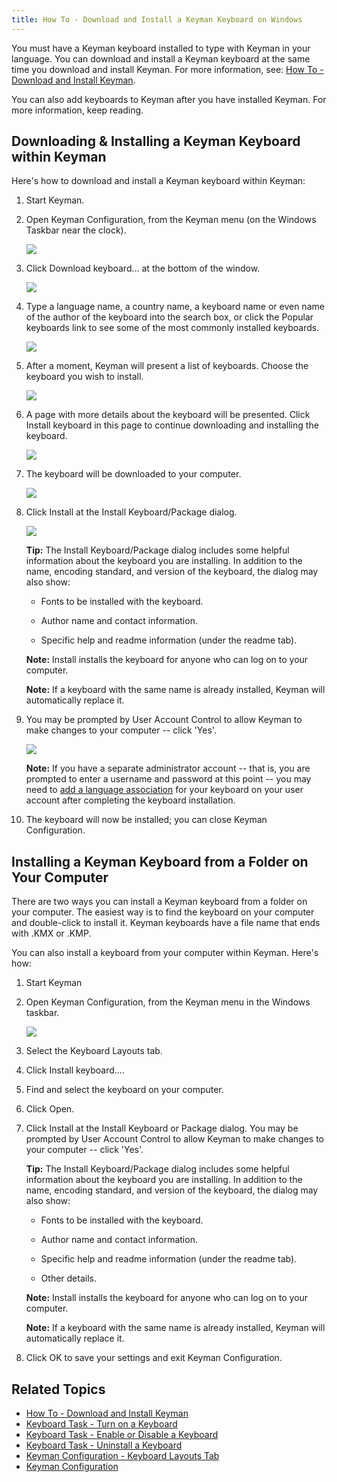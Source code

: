 ```yaml
---
title: How To - Download and Install a Keyman Keyboard on Windows
---
```


You must have a Keyman keyboard installed to type with Keyman in your
language. You can download and install a Keyman keyboard at the same
time you download and install Keyman. For more information, see:
[How To - Download and Install Keyman](download-and-install-keyman).

You can also add keyboards to Keyman after you have installed Keyman.
For more information, keep reading.

## Downloading & Installing a Keyman Keyboard within Keyman

Here's how to download and install a Keyman keyboard within Keyman:

1.  Start Keyman.

2.  Open Keyman Configuration, from the Keyman menu (on the Windows
    Taskbar near the clock).

    ![](../desktop_images/start_tray.png)

3.  Click Download keyboard… at the bottom of the window.

    ![](../desktop_images/download-keyboard-step0.png)

4.  Type a language name, a country name, a keyboard name or even name of
    the author of the keyboard into the search box, or click the Popular
    keyboards link to see some of the most commonly installed keyboards.

    ![](../desktop_images/download-keyboard-step1.png)

5.  After a moment, Keyman will present a list of keyboards. Choose the
    keyboard you wish to install.

    ![](../desktop_images/download-keyboard-step2.png)

6.  A page with more details about the keyboard will be presented.
    Click Install keyboard in this page to continue downloading and
    installing the keyboard.

    ![](../desktop_images/download-keyboard-step3.png)

7.  The keyboard will be downloaded to your computer.

    ![](../desktop_images/download-keyboard-step4.png)

8.  Click Install at the Install Keyboard/Package dialog.

    ![](../desktop_images/download-keyboard-step5.png)

    **Tip:** The Install Keyboard/Package dialog includes some helpful
    information about the keyboard you are installing. In addition to
    the name, encoding standard, and version of the keyboard, the dialog
    may also show:
    -   Fonts to be installed with the keyboard.

    -   Author name and contact information.

    -   Specific help and readme information (under the readme tab).

    **Note:** Install installs the keyboard for anyone who can log on to your
    computer.

    **Note:** If a keyboard with the same name is already installed, Keyman will
    automatically replace it.

9.  You may be prompted by User Account Control to allow
    Keyman to make changes to your computer -- click 'Yes'.

    ![](../desktop_images/download-keyboard-step6.png)

    **Note:** If you have a separate administrator account -- that is, you are
    prompted to enter a username and password at this point -- you may need to
    [add a language association](configure-computer) for your keyboard on your
    user account after completing the keyboard installation.

10. The keyboard will now be installed; you can close Keyman Configuration.

## Installing a Keyman Keyboard from a Folder on Your Computer

There are two ways you can install a Keyman keyboard from a folder on
your computer. The easiest way is to find the keyboard on your computer
and double-click to install it. Keyman keyboards have a file name that
ends with .KMX or .KMP.

You can also install a keyboard from your computer within Keyman. Here's
how:

1.  Start Keyman

2.  Open Keyman Configuration, from the Keyman menu in the Windows
    taskbar.

    ![](../desktop_images/start_tray.png)

3.  Select the Keyboard Layouts tab.

4.  Click Install keyboard….

5.  Find and select the keyboard on your computer.

6.  Click Open.

7.  Click Install at the Install Keyboard or Package dialog. You may be
    prompted by User Account Control to allow Keyman to make changes to
    your computer -- click 'Yes'.

    **Tip:** The Install Keyboard/Package dialog includes some helpful
    information about the keyboard you are installing. In addition to
    the name, encoding standard, and version of the keyboard, the dialog
    may also show:
    -   Fonts to be installed with the keyboard.

    -   Author name and contact information.

    -   Specific help and readme information (under the readme tab).

    -   Other details.

    **Note:** Install installs the keyboard for anyone who can log on to your computer.

    **Note:** If a keyboard with the same name is already installed, Keyman will
    automatically replace it.

8.  Click OK to save your settings and exit Keyman Configuration.

## Related Topics

-   [How To - Download and Install Keyman](download-and-install-keyman)
-   [Keyboard Task - Turn on a Keyboard](../basic/select-keyboard)
-   [Keyboard Task - Enable or Disable a Keyboard](../basic/enable-or-disable-keyboard)
-   [Keyboard Task - Uninstall a Keyboard](../basic/uninstall-keyboard)
-   [Keyman Configuration - Keyboard Layouts Tab](../basic/config/keyboards)
-   [Keyman Configuration](../basic/config/)
